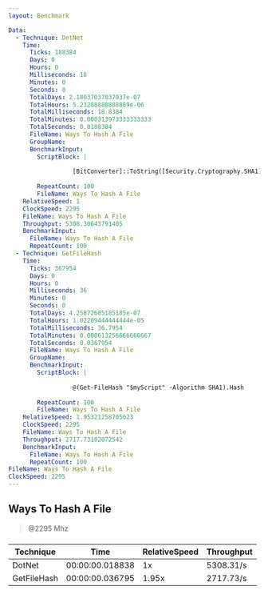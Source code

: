 ```yaml
---
layout: Benchmark

Data: 
  - Technique: DotNet
    Time: 
      Ticks: 188384
      Days: 0
      Hours: 0
      Milliseconds: 18
      Minutes: 0
      Seconds: 0
      TotalDays: 2.18037037037037e-07
      TotalHours: 5.23288888888889e-06
      TotalMilliseconds: 18.8384
      TotalMinutes: 0.000313973333333333
      TotalSeconds: 0.0188384
      FileName: Ways To Hash A File
      GroupName: 
      BenchmarkInput: 
        ScriptBlock: |
           
                  [BitConverter]::ToString([Security.Cryptography.SHA1]::Create().ComputeHash([IO.File]::ReadAllBytes("$myScript"))).Replace('-','').ToLower()
              
        RepeatCount: 100
        FileName: Ways To Hash A File
    RelativeSpeed: 1
    ClockSpeed: 2295
    FileName: Ways To Hash A File
    Throughput: 5308.30643791405
    BenchmarkInput: 
      FileName: Ways To Hash A File
      RepeatCount: 100
  - Technique: GetFileHash
    Time: 
      Ticks: 367954
      Days: 0
      Hours: 0
      Milliseconds: 36
      Minutes: 0
      Seconds: 0
      TotalDays: 4.25872685185185e-07
      TotalHours: 1.02209444444444e-05
      TotalMilliseconds: 36.7954
      TotalMinutes: 0.000613256666666667
      TotalSeconds: 0.0367954
      FileName: Ways To Hash A File
      GroupName: 
      BenchmarkInput: 
        ScriptBlock: |
          
                  @(Get-FileHash "$myScript" -Algorithm SHA1).Hash
              
        RepeatCount: 100
        FileName: Ways To Hash A File
    RelativeSpeed: 1.95321258705623
    ClockSpeed: 2295
    FileName: Ways To Hash A File
    Throughput: 2717.73102072542
    BenchmarkInput: 
      FileName: Ways To Hash A File
      RepeatCount: 100
FileName: Ways To Hash A File
ClockSpeed: 2295
---
```

Ways To Hash A File
-------------------
> @2295 Mhz


### 


|Technique  |Time           |RelativeSpeed|Throughput|
|-----------|---------------|-------------|----------|
|DotNet     |00:00:00.018838|1x           |5308.31/s |
|GetFileHash|00:00:00.036795|1.95x        |2717.73/s |
